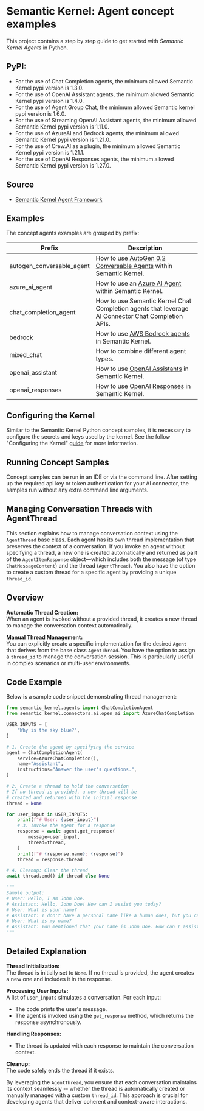 # Semantic Kernel: Agent concept examples

This project contains a step by step guide to get started with _Semantic Kernel Agents_ in Python.

## PyPI:

- For the use of Chat Completion agents, the minimum allowed Semantic Kernel pypi version is 1.3.0.
- For the use of OpenAI Assistant agents, the minimum allowed Semantic Kernel pypi version is 1.4.0.
- For the use of Agent Group Chat, the minimum allowed Semantic kernel pypi version is 1.6.0.
- For the use of Streaming OpenAI Assistant agents, the minimum allowed Semantic Kernel pypi version is 1.11.0.
- For the use of AzureAI and Bedrock agents, the minimum allowed Semantic Kernel pypi version is 1.21.0.
- For the use of Crew.AI as a plugin, the minimum allowed Semantic Kernel pypi version is 1.21.1.
- For the use of OpenAI Responses agents, the minimum allowed Semantic Kernel pypi version is 1.27.0.


## Source

- [Semantic Kernel Agent Framework](../../../semantic_kernel/agents/)

## Examples

The concept agents examples are grouped by prefix:

Prefix|Description
---|---
autogen_conversable_agent| How to use [AutoGen 0.2 Conversable Agents](https://microsoft.github.io/autogen/0.2/docs/Getting-Started) within Semantic Kernel.
azure_ai_agent|How to use an [Azure AI Agent](https://learn.microsoft.com/en-us/azure/ai-services/agents/quickstart?pivots=programming-language-python-azure) within Semantic Kernel.
chat_completion_agent|How to use Semantic Kernel Chat Completion agents that leverage AI Connector Chat Completion APIs.
bedrock|How to use [AWS Bedrock agents](https://aws.amazon.com/bedrock/agents/) in Semantic Kernel.
mixed_chat|How to combine different agent types.
openai_assistant|How to use [OpenAI Assistants](https://platform.openai.com/docs/assistants/overview) in Semantic Kernel.
openai_responses|How to use [OpenAI Responses](https://platform.openai.com/docs/api-reference/responses) in Semantic Kernel.

## Configuring the Kernel

Similar to the Semantic Kernel Python concept samples, it is necessary to configure the secrets
and keys used by the kernel. See the follow "Configuring the Kernel" [guide](../README.md#configuring-the-kernel) for
more information.

## Running Concept Samples

Concept samples can be run in an IDE or via the command line. After setting up the required api key or token authentication
for your AI connector, the samples run without any extra command line arguments.

## Managing Conversation Threads with AgentThread

This section explains how to manage conversation context using the `AgentThread` base class. Each agent has its own thread implementation that preserves the context of a conversation. If you invoke an agent without specifying a thread, a new one is created automatically and returned as part of the `AgentItemResponse` object—which includes both the message (of type `ChatMessageContent`) and the thread (`AgentThread`). You also have the option to create a custom thread for a specific agent by providing a unique `thread_id`.

## Overview

**Automatic Thread Creation:**  
When an agent is invoked without a provided thread, it creates a new thread to manage the conversation context automatically.

**Manual Thread Management:**  
You can explicitly create a specific implementation for the desired `Agent` that derives from the base class `AgentThread`. You have the option to assign a `thread_id` to manage the conversation session. This is particularly useful in complex scenarios or multi-user environments.

## Code Example

Below is a sample code snippet demonstrating thread management:

```python
from semantic_kernel.agents import ChatCompletionAgent
from semantic_kernel.connectors.ai.open_ai import AzureChatCompletion

USER_INPUTS = [
    "Why is the sky blue?",
]

# 1. Create the agent by specifying the service
agent = ChatCompletionAgent(
    service=AzureChatCompletion(),
    name="Assistant",
    instructions="Answer the user's questions.",
)

# 2. Create a thread to hold the conversation
# If no thread is provided, a new thread will be
# created and returned with the initial response
thread = None

for user_input in USER_INPUTS:
    print(f"# User: {user_input}")
    # 3. Invoke the agent for a response
    response = await agent.get_response(
        message=user_input,
        thread=thread,
    )
    print(f"# {response.name}: {response}")
    thread = response.thread

# 4. Cleanup: Clear the thread
await thread.end() if thread else None

"""
Sample output:
# User: Hello, I am John Doe.
# Assistant: Hello, John Doe! How can I assist you today?
# User: What is your name?
# Assistant: I don't have a personal name like a human does, but you can call me Assistant.?
# User: What is my name?
# Assistant: You mentioned that your name is John Doe. How can I assist you further, John?
"""
```

## Detailed Explanation

**Thread Initialization:**  
The thread is initially set to `None`. If no thread is provided, the agent creates a new one and includes it in the response.

**Processing User Inputs:**  
A list of `user_inputs` simulates a conversation. For each input:
- The code prints the user's message.
- The agent is invoked using the `get_response` method, which returns the response asynchronously.

**Handling Responses:**  
- The thread is updated with each response to maintain the conversation context.

**Cleanup:**  
The code safely ends the thread if it exists.

By leveraging the `AgentThread`, you ensure that each conversation maintains its context seamlessly -- whether the thread is automatically created or manually managed with a custom `thread_id`. This approach is crucial for developing agents that deliver coherent and context-aware interactions.



